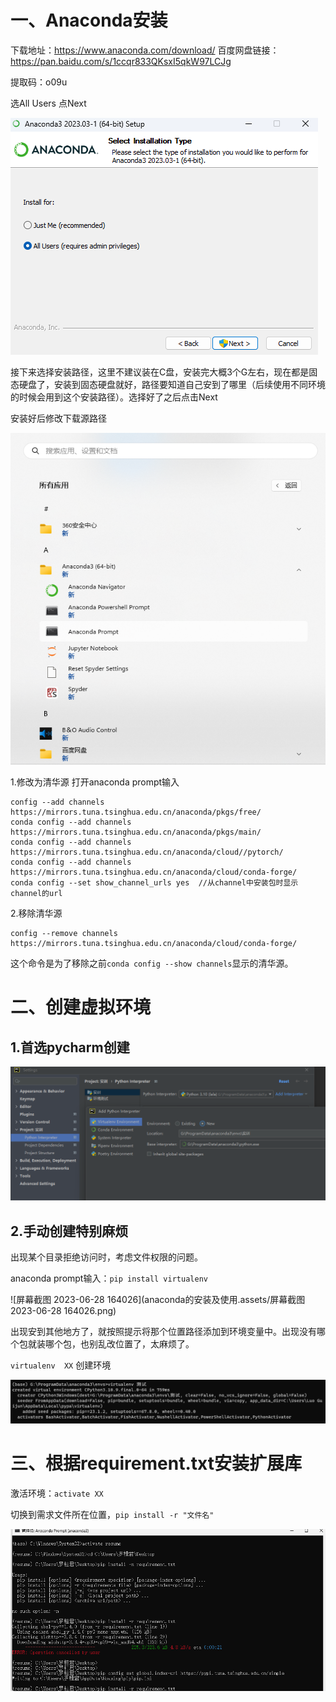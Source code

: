 # 一、Anaconda安装

下载地址：https://www.anaconda.com/download/
百度网盘链接：https://pan.baidu.com/s/1ccqr833QKsxI5qkW97LCJg

提取码：o09u



选All Users 点Next

![](anaconda的安装及使用.assets/image-20230628125204042.png)

接下来选择安装路径，这里不建议装在C盘，安装完大概3个G左右，现在都是固态硬盘了，安装到固态硬盘就好，路径要知道自己安到了哪里（后续使用不同环境的时候会用到这个安装路径）。选择好了之后点击Next

安装好后修改下载源路径

![image-20230628130715862](anaconda的安装及使用.assets/image-20230628130715862.png)

1.修改为清华源
打开anaconda prompt输入

```
config --add channels https://mirrors.tuna.tsinghua.edu.cn/anaconda/pkgs/free/
conda config --add channels https://mirrors.tuna.tsinghua.edu.cn/anaconda/pkgs/main/
conda config --add channels https://mirrors.tuna.tsinghua.edu.cn/anaconda/cloud//pytorch/
conda config --add channels https://mirrors.tuna.tsinghua.edu.cn/anaconda/cloud/conda-forge/
conda config --set show_channel_urls yes  //从channel中安装包时显示channel的url
```

2.移除清华源

```
config --remove channels https://mirrors.tuna.tsinghua.edu.cn/anaconda/cloud/conda-forge/
```


这个命令是为了移除之前`conda config --show channels`显示的清华源。

# 二、创建虚拟环境

## 1.首选pycharm创建

![image-20230628171332416](anaconda的安装及使用.assets/image-20230628171332416.png)

## 2.手动创建特别麻烦

出现某个目录拒绝访问时，考虑文件权限的问题。

anaconda prompt输入：`pip install virtualenv`

![屏幕截图 2023-06-28 164026](anaconda的安装及使用.assets/屏幕截图 2023-06-28 164026.png)

出现安到其他地方了，就按照提示将那个位置路径添加到环境变量中。出现没有哪个包就装哪个包，也别乱改位置了，太麻烦了。

`virtualenv  XX` 创建环境

![image-20230628165104888](anaconda的安装及使用.assets/image-20230628165104888.png)

# 三、根据requirement.txt安装扩展库

激活环境：`activate XX`

切换到需求文件所在位置，`pip install -r "文件名"`

![image-20230606160642714](anaconda的安装及使用.assets/image-20230606160642714.png)









